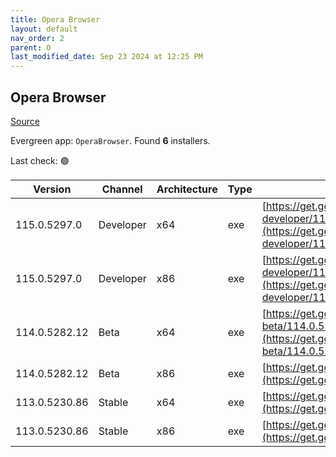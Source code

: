 ```yaml
---
title: Opera Browser
layout: default
nav_order: 2
parent: O
last_modified_date: Sep 23 2024 at 12:25 PM
---
```


## Opera Browser

[Source](https://www.opera.com/browsers/opera)

Evergreen app: `OperaBrowser`. Found **6** installers.

Last check: 🟢

| Version       | Channel   | Architecture | Type | URI                                                                                                                                                                                                                    |
| ------------- | --------- | ------------ | ---- | ---------------------------------------------------------------------------------------------------------------------------------------------------------------------------------------------------------------------- |
| 115.0.5297.0  | Developer | x64          | exe  | [https://get.geo.opera.com/pub/opera-developer/115.0.5297.0/win/Opera_Developer_115.0.5297.0_Setup_x64.exe](https://get.geo.opera.com/pub/opera-developer/115.0.5297.0/win/Opera_Developer_115.0.5297.0_Setup_x64.exe) |
| 115.0.5297.0  | Developer | x86          | exe  | [https://get.geo.opera.com/pub/opera-developer/115.0.5297.0/win/Opera_Developer_115.0.5297.0_Setup.exe](https://get.geo.opera.com/pub/opera-developer/115.0.5297.0/win/Opera_Developer_115.0.5297.0_Setup.exe)         |
| 114.0.5282.12 | Beta      | x64          | exe  | [https://get.geo.opera.com/pub/opera-beta/114.0.5282.12/win/Opera_beta_114.0.5282.12_Setup_x64.exe](https://get.geo.opera.com/pub/opera-beta/114.0.5282.12/win/Opera_beta_114.0.5282.12_Setup_x64.exe)                 |
| 114.0.5282.12 | Beta      | x86          | exe  | [https://get.geo.opera.com/pub/opera-beta/114.0.5282.12/win/Opera_beta_114.0.5282.12_Setup.exe](https://get.geo.opera.com/pub/opera-beta/114.0.5282.12/win/Opera_beta_114.0.5282.12_Setup.exe)                         |
| 113.0.5230.86 | Stable    | x64          | exe  | [https://get.geo.opera.com/pub/opera/desktop/113.0.5230.86/win/Opera_113.0.5230.86_Setup_x64.exe](https://get.geo.opera.com/pub/opera/desktop/113.0.5230.86/win/Opera_113.0.5230.86_Setup_x64.exe)                     |
| 113.0.5230.86 | Stable    | x86          | exe  | [https://get.geo.opera.com/pub/opera/desktop/113.0.5230.86/win/Opera_113.0.5230.86_Setup.exe](https://get.geo.opera.com/pub/opera/desktop/113.0.5230.86/win/Opera_113.0.5230.86_Setup.exe)                             |
